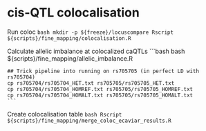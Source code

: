 # cis-QTL colocalisation

Run coloc
	```bash
	mkdir -p ${freeze}/locuscompare
	Rscript ${scripts}/fine_mapping/colocalisation.R
	```

Calculate allelic imbalance at colocalized caQTLs
	```bash
	bash ${scripts}/fine_mapping/allelic_imbalance.R

	## Trick pipeline into running on rs705705 (in perfect LD with rs705704)
	cp rs705704/rs705704_HET.txt rs705705/rs705705_HET.txt
	cp rs705704/rs705704_HOMREF.txt rs705705/rs705705_HOMREF.txt
	cp rs705704/rs705704_HOMALT.txt rs705705/rs705705_HOMALT.txt
	```

Create colocalisation table
	```bash
	Rscript ${scripts}/fine_mapping/merge_coloc_ecaviar_results.R
	```

